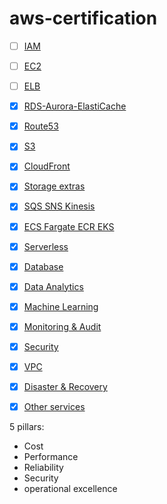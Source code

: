 # aws-certification

- [ ] [IAM](./saa-c03/IAM/README.md)
- [ ] [EC2](./saa-c03/EC2/README.md)
- [ ] [ELB](./saa-c03/ELB/README.md)
- [X] [RDS-Aurora-ElastiCache](./saa-c03/RDS-Aurora-ElastiCache/README.md)
- [X] [Route53](./saa-c03/Route53/README.md)
- [X] [S3](./saa-c03/S3/README.md)
- [X] [CloudFront](./saa-c03/CloudFront/README.md)
- [X] [Storage extras](./saa-c03/storage-extras/README.md)
- [X] [SQS SNS Kinesis](./saa-c03/SQS-SNS-Kinesis/README.md)
- [X] [ECS Fargate ECR EKS](./saa-c03/containers/README.md)
- [X] [Serverless](./saa-c03/serverless/README.md)
- [X] [Database](./saa-c03/database/README.md)
- [X] [Data Analytics](./saa-c03/data-analytics/README.md)
- [X] [Machine Learning](./saa-c03/machine-learning/README.md)
- [X] [Monitoring & Audit](./saa-c03/monitoring-audit/README.md)
- [X] [Security](./saa-c03/security/README.md)
- [X] [VPC](./saa-c03/vpc/README.md)
- [X] [Disaster & Recovery](./saa-c03/disaster-recovery/README.md)
- [X] [Other services](./saa-c03/other-services/README.md)


5 pillars:
- Cost
- Performance
- Reliability
- Security
- operational excellence